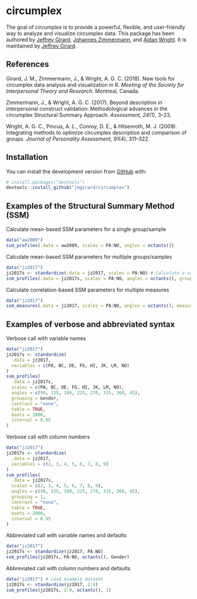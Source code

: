 # circumplex

The goal of *circumplex* is to provide a powerful, flexible, and user-friendly way to analyze and visualize circumplex data. This package has been authored by [Jeffrey Girard](http://jmgirard.com/), [Johannes Zimmermann](https://psychologische-hochschule.de/prof-dr-johannes-zimmermann/), and [Aidan Wright](http://personalityprocesses.com/). It is maintained by [Jeffrey Girard](http://jmgirard.com/).

## References

Girard, J. M., Zimmermann, J., & Wright, A. G. C. (2018). New tools for circumplex data analysis and visualization in R. _Meeting of the Society for Interpersonal Theory and Research._ Montreal, Canada.

Zimmermann, J., & Wright, A. G. C. (2017). Beyond description in interpersonal construct validation: Methodological advances in the circumplex Structural Summary Approach. _Assessment, 24_(1), 3–23.

Wright, A. G. C., Pincus, A. L., Conroy, D. E., & Hilsenroth, M. J. (2009). Integrating methods to optimize circumplex description and comparison of groups. _Journal of Personality Assessment, 91_(4), 311–322.

## Installation

You can install the development version from [GitHub](https://github.com/) with:

``` r
# install.packages("devtools")
devtools::install_github("jmgirard/circumplex")
```

## Examples of the Structural Summary Method (SSM)

Calculate mean-based SSM parameters for a single group/sample

``` r
data("aw2009")
ssm_profiles(.data = aw2009, scales = PA:NO, angles = octants())
```

Calculate mean-based SSM parameters for multiple groups/samples

``` r
data("jz2017")
jz2017s <- standardize(.data = jz2017, scales = PA:NO) # Calculate z-scores
ssm_profiles(.data = jz2017s, scales = PA:NO, angles = octants(), grouping = Gender)
```

Calculate correlation-based SSM parameters for multiple measures

``` r
data("jz2017")
ssm_measures(.data = jz2017, scales = PA:NO, angles = octants(), measures = PARPD:AVPD)
```

## Examples of verbose and abbreviated syntax

Verbose call with variable names

``` r
data("jz2017")
jz2017s <- standardize(
  .data = jz2017,
  variables = c(PA, BC, DE, FG, HI, JK, LM, NO)
)
ssm_profiles(
  .data = jz2017s,
  scales = c(PA, BC, DE, FG, HI, JK, LM, NO),
  angles = c(90, 135, 180, 225, 270, 315, 360, 45),
  grouping = Gender,
  contrast = "none",
  table = TRUE,
  boots = 2000,
  interval = 0.95
)
```

Verbose call with column numbers

``` r
data("jz2017")
jz2017s <- standardize(
  .data = jz2017,
  variables = c(2, 3, 4, 5, 6, 7, 8, 9)
)
ssm_profiles(
  .data = jz2017s,
  scales = c(2, 3, 4, 5, 6, 7, 8, 9),
  angles = c(90, 135, 180, 225, 270, 315, 360, 45),
  grouping = 1,
  contrast = "none",
  table = TRUE,
  boots = 2000,
  interval = 0.95
)
```

Abbreviated call with variable names and defaults

``` r
data("jz2017")
jz2017s <- standardize(jz2017, PA:NO)
ssm_profiles(jz2017s, PA:NO, octants(), Gender)
```

Abbreviated call with column numbers and defaults

``` r
data("jz2017") # Load example dataset
jz2017s <- standardize(jz2017, 2:9)
ssm_profiles(jz2017s, 2:9, octants(), 1)
```
